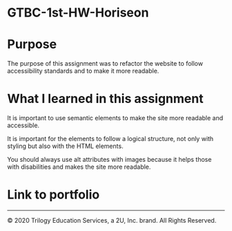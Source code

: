 # GTBC-1st-HW-Horiseon

# Purpose

The purpose of this assignment was to refactor the website to follow accessibility standards and to make it more readable.

# What I learned in this assignment

It is important to use semantic elements to make the site more readable and accessible.

It is important for the elements to follow a logical structure, not only with styling but also with the HTML elements.

You should always use alt attributes with images because it helps those with disabilities and makes the site more readable.

# Link to portfolio



- - -
© 2020 Trilogy Education Services, a 2U, Inc. brand. All Rights Reserved.
